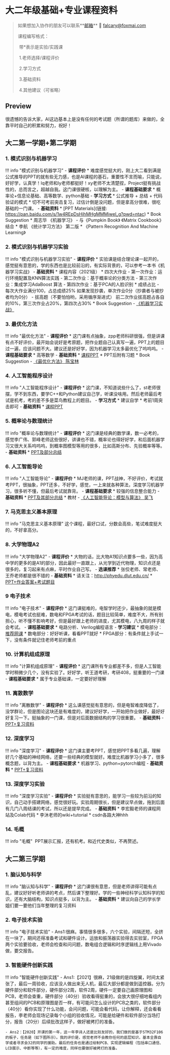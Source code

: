 # 大二年级基础+专业课程资料

> 如果想加入协作的朋友可以联系**[邮箱](tomail:falcary@foxmail.com)** 📮 falcary@foxmai.com
>
> 课程编写格式：
>
> ​	带*表示是实验/实践课
>
> ​	1.老师选择/课程评价
>
> ​	2.学习方式
>
> ​	3.基础资料
>
> ​	4.其他建议（可省略）

## Preview

很遗憾的告诉大家，AI这边基本上是没有任何的考试题（所谓的题库）来做的，全靠平时自己的积累和努力，祝好！

## 大二第一学期+第二学期
### **1.** **模式识别与机器学习**
!!! info "模式识别与机器学习"
    - **课程评价**
        * 难度感觉挺大的，刚上大二看到满是公式推导的PPT的就有些无力感，也是AI课程的基石，重要性不言而喻，只能说，好好学，认真学！lq老师和ly老师都挺好！xy老师不太清楚捏，Project挺有挑战性的，总而言之，超越自我。这门课很硬核，以理解为主。
    - **课程基础要求**
        * 概率论+信息论基础、高等数学、python基础
    - **学习方式**
        * 公式推导 + 总结 + 代码验证的模式
        * 切不可考前突击复习，过估计倒是没问题，但是拿高分很难，很吃基础的一门课。
    - **基础资料**
        * [PPT Materials](链接: https://pan.baidu.com/s/1w4REpDsHihMHgMMMiwel_g?pwd=ntac)
        * Book Suggestion
        * 周志华 《机器学习》
            - 与《Pumpkin Book》 《Matrix Cookbook》结合
        * 李航 《统计学习方法》 第二版
        * 《Pattern Recognition And Machine Learning》



### **2.** **模式识别与机器学习实验**
!!! info "模式识别与机器学习实验"
    - **课程评价**
        * 实验课是结合理论课一起开的，感觉挺有意思的，学的东西也是比较前沿的，有实际背景的，可以参考一本书《机器学习实战》
    - **基础资料**
        * 课程内容（2021级）
        * 四次大作业
            - 第一次作业：运行环境配置及KNN算法实践
            - 第二次作业：基于概率论的分类方法
            - 第三次作业：集成学习AdaBoost 算法
            - 第四次作业：基于PCA的人脸识别
        * 成绩占比
            - 每次大作业满分100，占总成绩25%
            如果发现抄袭，单次作业0分（抄袭者与被抄者均为0分）
            - 拔高题（不要怕怕哟，采用循序渐进式）
            前二次作业拔高题占各自的10%，第三次作业占20%，第四次占30%
        * Book Suggestion
            - [《机器学习实战》](https://pan.baidu.com/s/1HmnSQGqp0Wh07JpSMikQuw?pwd=ajb2)

      
### **3.** **最优化方法**
!!! info "最优化方法"
    - **课程评价**
        * 这门课有点抽象，zpp老师科研很强，但是讲课有点不好评价，最开始会说好是考原题，把作业题自己认真写一遍，PPT上的题目过一遍，应该问题不大。建议还是好好学，因为机器学习太多最优化了呜呜呜。
    - **课程基础要求**
        * 高等数学
    - **基础资料**
        * [课程PPT]( https://pan.baidu.com/s/1jCioabnt2CquiadSSUs8Tw?pwd=ifcb )
        * PPT后附有习题
        * Book Suggestion
            - [《最优化方法》 陈宝林](https://pan.baidu.com/s/1GNWsPQRkRPNcPkoCaW23oQ?pwd=a7mq)



### **4.** **人工智能程序设计**
!!! info "人工智能程序设计"
    - **课程评价**
        * 这门课，不知道说些什么了，st老师很摆，学不到东西，要学C++和Python建议自己学，听课没啥用。然后老师最后考试是机考，考的差不多是菜鸟教程上的题目。
    - **学习方式**
        * 建议自学
        * 考前1周突击即可
    - **基础资料**
        * [课程PPT](https://pan.baidu.com/s/1OuqSR8Uqq3_Fpm7HiLLsMA?pwd=q6c8)  

### **5.** **概率论与数理统计**
!!! info "概率论与数理统计"
    - **课程评价**
        * 这门课是经典的数学课，数一必考的，感觉李广伟、郭峰老师这些很好，讲课也不错，概率论也得好好学，和后面机器学习又很大关系呜呜呜，到概率图模型等用的很多，比如高斯分布、先验概率等等。
    - **基础资料**
        * [PPT及部分总结](https://pan.baidu.com/s/1Vnq_zAlxeqrMxrKauq3Qgg?pwd=xdq2)

### **6.** **人工智能导论**
!!! info "人工智能导论"
    - **课程评价**
        * MJ老师的课，PPT战神，不好评价，考试就考PPT，很抽象，PPT还多，不好学，感觉，一上来就各种算法，深度学习机器学习，很多听不懂，但最后考试就靠背。
    - **课程基础要求**
        * 较强的信息整合能力
    - **基础资料**
        * [PPT及其部分总结]( https://pan.baidu.com/s/1Q6BLXnc2zdmIL2o1d_I9bA?pwd=tain)
        * 教材
            - [《人工智能导论：模型与算法》 吴飞](https://pan.baidu.com/s/1_biLN9eoUrxRmDRxKOkzuA?pwd=gbeg)



### **7.** **马克思主义基本原理**
!!! info "马克思主义基本原理"
​   这个课程，最好口试，分数会高些，笔试难度挺大的，不好拿高分。



### **8.** **大学物理A2**
!!! info "大学物理A2"
    - **课程评价**
        * 大物的话，比大物A1知识点要多一些，因为高中学的更多的是A1的部分，因此最好一直跟上，从光学到近代物理，知识点还是很多的，复习起来有点麻，平时作业自己写。
    - **选课推荐**
        * 张佼老师、常老师、王乔老师都是很不错的
    - **基础资料**
        * 请关注：http://phyedu.dlut.edu.cn/
        * [PPT+作业答案+考试题目](https://pan.baidu.com/s/1tzTJ26XReF2sQG9iMpkPag?pwd=dksi)

### **9** **电子技术**
!!! info "电子技术"
    - **课程评价**
        * 这门课挺难的，电智学时还少，最抽象的就是模电，模电考试也挺难，数电和FPGA考试的话，题目比较简单，难度不大，所有别担心，听不懂不影响考好，但是最好跟上老师的进度，尤其模电，八九周的样子就会考试。
    - **课程基础要求**
        * 电路分析、Verilog编程语言
    - **学习建议**
        * 模电部分：[推荐网课](https://www.bilibili.com/video/BV1Gt411b7Zq/?spm_id_from=333.788.top_right_bar_window_default_collection.content.click)
        * 数电部分：好好听课，看看PPT就好
        * FPGA部分：有条件就上手试一下，没有条件就记住老师考前的重点

### **10.** **计算机组成原理**
!!! info "计算机组成原理"
    - **课程评价**
        * 这门课所有专业都差不多，但是人工智能学时稍微少几个，没有实验了。好好学，听王道考研，考研408，挺重要的一门课
    - **课程基础要求**
        * 属于专业基础课，一定要好好理解

### **11.** **离散数学**
!!! info "离散数学"
    - **课程评价**
        * 这么课感觉挺有意思的，但是电智难度降低了，没学群论，但是图论这块还是有难度的，建议好好学，一开始把作业做好，最好好好复习一下。挺抽象的一门课，但是对后面数据结构的学习很重要。
    - **基础资料**
        - [PPT+复习资料](https://pan.baidu.com/s/1qozDH2bX4Qo_DN0oPUDmEA?pwd=q2xs)

### **12.** **深度学习**
!!! info "深度学习"
    - **课程评价**
        * 这门课主要考PPT，感觉把PPT多看几遍，理解好几个基础的神经网络，还要一些经典的模型就好。难度比机器学习小多了，很多概念题，以背为主。
    - **课程基础要求**
        * 机器学习、python+pytorch编程
    - **基础资料**
        * [PPT+复习资料](https://pan.baidu.com/s/1v_s6jBSUTZc7uPdR3gSLsw?pwd=imyt)

### **13.** **深度学习实验**
!!! info "深度学习实验"
    - **课程评价**
        * 实验挺有意思的，能学习一些较为前沿的知识，自己动手搭建网络，感觉很好玩。实验周期很长，但是建议早点做，拖到后面有几门八周结课的考试，所以还是提早完成。
    - **基础资料**
        * 李宏毅老师的课程网站及Colab代码
        * 李沐老师的wiki+tutorial
        * csdn各路大神hhh

### **14.** **毛概**
!!! info "毛概"
​   PPT展示汇报，还有机考。和近代史类似，不再赘述。



## 大二第三学期

### **1.** **脑认知与科学**
!!! info "脑认知与科学"
    - **课程评价**
        * 这门课很有意思，但是老师讲得可能有点乱，建议好好听老师讲的考点，然后课下整理好。学的一些神经科学认知科学的知识，还有大脑结构，知识点挺多，以背为主。
    - **基础资料**
        * 建议向自己的学长学姐们要一要他们当年整理的复习资料

### **2.** **电子技术实验**
!!! info "电子技术实验"
    - Ans1:很麻。事情很多很多，六个实验，间隔还短，全挤在一块了，期间还得准备考试和硬件设计。运放和振荡器实验得去实验室，FPGA两个实验要验收，老师会检查和问问题，数电组合逻辑和时序逻辑线上用Vivado做，要交报告。

 

### **3.** **智能硬件创新实践**
!!! info "智能硬件创新实践"
    - Ans1:【2021】很麻，21级做的是四旋翼，时间太紧张了，最后一周验收，应该没人做出来无人机，最后大部分都是做到遥控器。分为硬件部分和软件部分，硬件部分2周，软件2周，硬件一定要自己画原理图和PCB，老师会查重，硬件部分（40分）验收看得挺重的，会放大很仔细地看组内甚至组间的PCB和原理图是否一样，有可能问怎么设计的PCB之类的，软件部分（40分）看你实现了什么功能，会问问题，可能会看代码，让你解释，还会看看报告，李老师会现场记录每个小组的验收情况，可能是给硬件和软件部分当场打分，报告（20分）后续批改这样子，做好被拷打的准备。

    - Ans2：【2020】开课的第一年，这一年李诗人还是比较友好的，我们做的是基于STM32F106的板子，任务是（如下图所示）。我的评价是，感觉老师不会教你任何的底层知识，基本全靠自学或者寻求会32的同学的援助。最后的任务也是通过绘制PCB、实现逻辑编程（包括串口通信、LCD展示、中断等等），有一定的难度，同样也要做好被拷打的准备。



<script src="https://giscus.app/client.js"
        data-repo="AnonymousDUTAI/SREKCARC-IA-TUD"
        data-repo-id="R_kgDOKG3dKg"
        data-category="General"
        data-category-id="DIC_kwDOKG3dKs4CYmFw"
        data-mapping="pathname"
        data-strict="0"
        data-reactions-enabled="1"
        data-emit-metadata="0"
        data-input-position="top"
        data-theme="preferred_color_scheme"
        data-lang="zh-CN"
        data-loading="lazy"
        crossorigin="anonymous"
        async>
</script>

<script>
    var palette = __get("__palette")
    if (palette && typeof palette.color === "object") {
        if (palette.color.scheme === "slate") {
            const giscus = document.querySelector("script[src*=giscus]")
            giscus.setAttribute("data-theme", "dark_protanopia")
        }
    }

    document.addEventListener("DOMContentLoaded", function () {
        const ref = document.querySelector("[data-md-component=palette]")
        ref.addEventListener("change", function () {
            var palette = __get("__palette")
            if (palette && typeof palette.color === "object") {
                const theme = palette.color.scheme === "slate" ? "dark_protanopia" : "light_protanopia"
                const frame = document.querySelector(".giscus-frame")
                frame.contentWindow.postMessage({
                    giscus: { setConfig: { theme } }
                }, "https://giscus.app")
            }
        })
    })
</script>